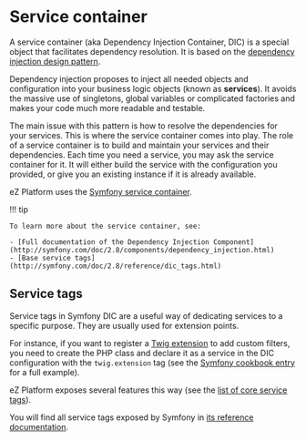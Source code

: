 # Service container

A service container (aka Dependency Injection Container, DIC) is a special object that facilitates dependency resolution.
It is based on the [dependency injection design pattern](http://en.wikipedia.org/wiki/Dependency_injection).

Dependency injection proposes to inject all needed objects and configuration into your business logic objects (known as **services**).
It avoids the massive use of singletons, global variables or complicated factories and makes your code much more readable and testable.

The main issue with this pattern is how to resolve the dependencies for your services.
This is where the service container comes into play. The role of a service container is to build and maintain your services and their dependencies.
Each time you need a service, you may ask the service container for it.
It will either build the service with the configuration you provided, or give you an existing instance if it is already available.

eZ Platform uses the [Symfony service container](http://symfony.com/doc/2.8/service_container.html).

!!! tip

    To learn more about the service container, see:

    - [Full documentation of the Dependency Injection Component](http://symfony.com/doc/2.8/components/dependency_injection.html)
    - [Base service tags](http://symfony.com/doc/2.8/reference/dic_tags.html)

## Service tags

Service tags in Symfony DIC are a useful way of dedicating services to a specific purpose. They are usually used for extension points.

For instance, if you want to register a [Twig extension](http://twig.sensiolabs.org/doc/advanced.html#creating-extensions) to add custom filters,
you need to create the PHP class and declare it as a service in the DIC configuration with the `twig.extension` tag
(see the [Symfony cookbook entry](http://symfony.com/doc/2.8/templating/twig_extension.html) for a full example).

eZ Platform exposes several features this way (see the [list of core service tags](service_tags.md)).

You will find all service tags exposed by Symfony in [its reference documentation](http://symfony.com/doc/2.8/reference/dic_tags.html).
